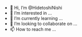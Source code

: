 - 👋 Hi, I’m @HidetoshiNishi
- 👀 I’m interested in ...
- 🌱 I’m currently learning ...
- 💞️ I’m looking to collaborate on ...
- 📫 How to reach me ...

<!---
HidetoshiNishi/HidetoshiNishi is a ✨ special ✨ repository because its `README.md` (this file) appears on your GitHub profile.
You can click the Preview link to take a look at your changes.
--->
